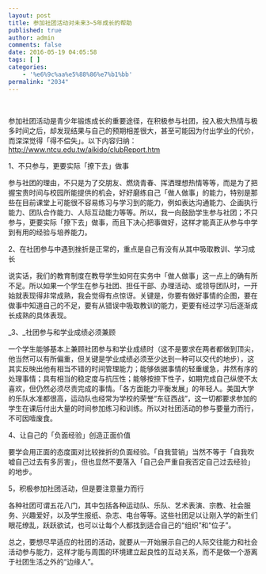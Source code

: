 ```yaml
---
layout: post
title: 参加社团活动对未来3~5年成长的帮助
published: true
author: admin
comments: false
date: 2016-05-19 04:05:58
tags: [ ]
categories:
    - '%e6%9c%aa%e5%88%86%e7%b1%bb'
permalink: "2034"
---
```

&nbsp;

参加社团活动是青少年锻炼成长的重要途径，在积极参与社团，投入极大热情与极多时间之后，却发现结果与自己的预期相差很大，甚至可能因为付出学业的代价，而深深觉得「得不偿失」。以下内容归纳：http://www.ntcu.edu.tw/aikido/clubReport.htm

1、不只参与，更要实际「撩下去」做事

参与社团的理由，不只是为了交朋友、燃烧青春、挥洒理想热情等等，而是为了把握宝贵时间与校园所能提供的机会，好好磨练自己「做人做事」的能力，特别是那些在目前课堂上可能很不容易练习与学习到的能力，例如表达沟通能力、企画执行能力、团队合作能力、人际互动能力等等。所以，我一向鼓励学生参与社团；不只参与，更要实际「撩下去」做事，而且下决心把事做好，这样才能真正从参与中学到有用的经验与培养能力。

2、在社团参与中遇到挫折是正常的，重点是自己有没有从其中吸取教训、学习成长

说实话，我们的教育制度在教导学生如何在实务中「做人做事」这一点上的确有所不足。所以如果一个学生在参与社团、担任干部、办理活动、或领导团队时，一开始就表现得非常成熟，我会觉得有点惊讶。关键是，你要有做好事情的企图，要在做事中知道自己的不足，要有从错误中吸取教训的能力，更要有经过学习后逐渐成长成熟的具体表现。

_3、_社团参与和学业成绩必须兼顾

一个学生能够基本上兼顾社团参与和学业成绩时（这不是要求在两者都做到顶尖，他当然可以有所偏重，但关键是学业成绩必须至少达到一种可以交代的地步），这其实反映出他有相当不错的时间管理能力；能够依据事情的轻重缓急，井然有序的处理事情；具有相当的稳定度与抗压性；能够按捺下性子，如期完成自己纵使不太喜欢，但仍然必须尽责完成的事情。「各方面能力平衡发展」的年轻人。美国大学的乐队水准都很高，运动队也经常为学校的荣誉“东征西战”，这一切都要求参加的学生在课后付出大量的时间参加练习和训练。所以对社团活动的参与要量力而行，不可因噎废食。

4、让自己的「负面经验」创造正面价值

要学会用正面的态度面对比较挫折的负面经验。「自我营销」当然不等于「自我吹嘘自己过去有多厉害」，但也显然不要落入「自己会严重自我否定自己过去经验」的地步。

5，积极参加社团活动，但是要注意量力而行

各种社团可谓五花八门，其中包括各种运动队、乐队、艺术表演、宗教、社会服务、兴趣爱好，以及学生报纸、杂志、电台等等。这些社团足以让刚入学的新生们眼花缭乱，跃跃欲试，也可以让每个人都找到适合自己的“组织”和“位子”。

总之，要想尽早适应的社团的活动，就要从一开始展示自己的人际交往能力和社会活动参与能力，这样才能与周围的环境建立起良性的互动关系，而不是做一个游离于社团生活之外的“边缘人”。

&nbsp;